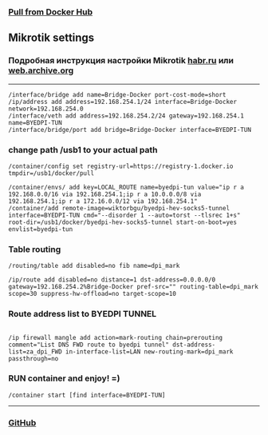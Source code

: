 ### [Pull from Docker Hub](https://hub.docker.com/r/wiktorbgu/byedpi-hev-socks5-tunnel)

## Mikrotik settings  
### Подробная инструкция настройки Mikrotik [habr.ru](https://habr.com/ru/articles/838452/) или [web.archive.org](https://web.archive.org/web/20241106205452/https://habr.com/ru/articles/838452/)
---

```
/interface/bridge add name=Bridge-Docker port-cost-mode=short
/ip/address add address=192.168.254.1/24 interface=Bridge-Docker network=192.168.254.0
/interface/veth add address=192.168.254.2/24 gateway=192.168.254.1 name=BYEDPI-TUN
/interface/bridge/port add bridge=Bridge-Docker interface=BYEDPI-TUN
```

### change path /usb1 to your actual path
```
/container/config set registry-url=https://registry-1.docker.io tmpdir=/usb1/docker/pull 

/container/envs/ add key=LOCAL_ROUTE name=byedpi-tun value="ip r a 192.168.0.0/16 via 192.168.254.1;ip r a 10.0.0.0/8 via 192.168.254.1;ip r a 172.16.0.0/12 via 192.168.254.1"
/container/add remote-image=wiktorbgu/byedpi-hev-socks5-tunnel interface=BYEDPI-TUN cmd="--disorder 1 --auto=torst --tlsrec 1+s" root-dir=/usb1/docker/byedpi-hev-socks5-tunnel start-on-boot=yes envlist=byedpi-tun
```
### Table routing

```
/routing/table add disabled=no fib name=dpi_mark 

/ip/route add disabled=no distance=1 dst-address=0.0.0.0/0 gateway=192.168.254.2%Bridge-Docker pref-src="" routing-table=dpi_mark scope=30 suppress-hw-offload=no target-scope=10
```
### Route address list to BYEDPI TUNNEL

```

/ip firewall mangle add action=mark-routing chain=prerouting comment="List DNS FWD route to byedpi tunnel" dst-address-list=za_dpi_FWD in-interface-list=LAN new-routing-mark=dpi_mark passthrough=no
```
### RUN container and enjoy! =)
```
/container start [find interface=BYEDPI-TUN]
```
---
### [GitHub](https://github.com/wiktorbgu/byedpi-hev-socks5-tunnel)
